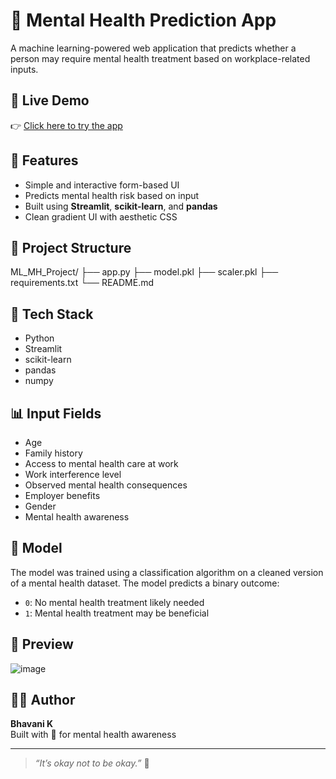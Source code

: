 # 🧠 Mental Health Prediction App

A machine learning-powered web application that predicts whether a person may require mental health treatment based on workplace-related inputs.

## 🚀 Live Demo
👉 [Click here to try the app](https://mental-health-prediction-project.streamlit.app)

## 📌 Features
- Simple and interactive form-based UI
- Predicts mental health risk based on input
- Built using **Streamlit**, **scikit-learn**, and **pandas**
- Clean gradient UI with aesthetic CSS

## 📁 Project Structure
ML_MH_Project/
├── app.py
├── model.pkl
├── scaler.pkl
├── requirements.txt
└── README.md

## 🔧 Tech Stack
- Python
- Streamlit
- scikit-learn
- pandas
- numpy

## 📊 Input Fields
- Age
- Family history
- Access to mental health care at work
- Work interference level
- Observed mental health consequences
- Employer benefits
- Gender
- Mental health awareness

## 🧠 Model
The model was trained using a classification algorithm on a cleaned version of a mental health dataset. The model predicts a binary outcome:
- `0`: No mental health treatment likely needed
- `1`: Mental health treatment may be beneficial

## 📸 Preview

![image](https://github.com/user-attachments/assets/5b4357c8-57bc-43b6-89b7-d9aab1e45f5a)

## 👩‍💻 Author
**Bhavani K**  
Built with 💙 for mental health awareness

---

> _“It’s okay not to be okay.”_ 💛  
